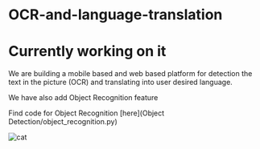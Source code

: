 # OCR-and-language-translation

# Currently working on it

We are building a mobile based and web based platform for detection the text in the picture (OCR) and translating into user desired language.

We have also add Object Recognition feature

Find code for Object Recognition [here](Object Detection/object_recognition.py)

![cat](Images/Object_detection)
